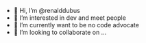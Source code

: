 - 👋 Hi, I’m @renalddubus
- 👀 I’m interested in dev and meet people
- 🌱 I’m currently want to be no code advocate
- 💞️ I’m looking to collaborate on ...

<!---
renalddubus/renalddubus is a ✨ special ✨ repository because its `README.md` (this file) appears on your GitHub profile.
You can click the Preview link to take a look at your changes.
--->
